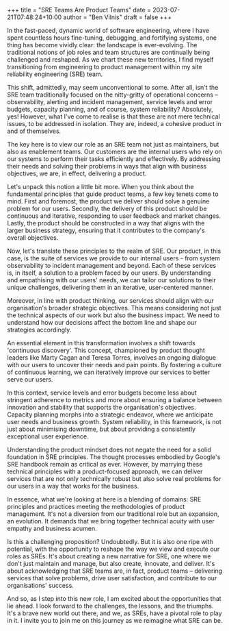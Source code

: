 +++
title = "SRE Teams Are Product Teams"
date = 2023-07-21T07:48:24+10:00
author = "Ben Vilnis"
draft = false
+++

In the fast-paced, dynamic world of software engineering, where I have spent countless hours fine-tuning, debugging, and fortifying systems, one thing has become vividly clear: the landscape is ever-evolving. The traditional notions of job roles and team structures are continually being challenged and reshaped. As we chart these new territories, I find myself transitioning from engineering to product management within my site reliability engineering (SRE) team.

This shift, admittedly, may seem unconventional to some. After all, isn't the SRE team traditionally focused on the nitty-gritty of operational concerns – observability, alerting and incident management, service levels and error budgets, capacity planning, and of course, system reliability? Absolutely, yes! However, what I've come to realise is that these are not mere technical issues, to be addressed in isolation. They are, indeed, a cohesive product in and of themselves.

The key here is to view our role as an SRE team not just as maintainers, but also as enablement teams. Our customers are the internal users who rely on our systems to perform their tasks efficiently and effectively. By addressing their needs and solving their problems in ways that align with business objectives, we are, in effect, delivering a product.

Let's unpack this notion a little bit more. When you think about the fundamental principles that guide product teams, a few key tenets come to mind. First and foremost, the product we deliver should solve a genuine problem for our users. Secondly, the delivery of this product should be continuous and iterative, responding to user feedback and market changes. Lastly, the product should be constructed in a way that aligns with the larger business strategy, ensuring that it contributes to the company's overall objectives.

Now, let's translate these principles to the realm of SRE. Our product, in this case, is the suite of services we provide to our internal users - from system observability to incident management and beyond. Each of these services is, in itself, a solution to a problem faced by our users. By understanding and empathising with our users' needs, we can tailor our solutions to their unique challenges, delivering them in an iterative, user-centered manner.

Moreover, in line with product thinking, our services should align with our organisation's broader strategic objectives. This means considering not just the technical aspects of our work but also the business impact. We need to understand how our decisions affect the bottom line and shape our strategies accordingly.

An essential element in this transformation involves a shift towards 'continuous discovery'. This concept, championed by product thought leaders like Marty Cagan and Teresa Torres, involves an ongoing dialogue with our users to uncover their needs and pain points. By fostering a culture of continuous learning, we can iteratively improve our services to better serve our users.

In this context, service levels and error budgets become less about stringent adherence to metrics and more about ensuring a balance between innovation and stability that supports the organisation's objectives. Capacity planning morphs into a strategic endeavor, where we anticipate user needs and business growth. System reliability, in this framework, is not just about minimising downtime, but about providing a consistently exceptional user experience.

Understanding the product mindset does not negate the need for a solid foundation in SRE principles. The thought processes embodied by Google's SRE handbook remain as critical as ever. However, by marrying these technical principles with a product-focused approach, we can deliver services that are not only technically robust but also solve real problems for our users in a way that works for the business.

In essence, what we're looking at here is a blending of domains: SRE principles and practices meeting the methodologies of product management. It's not a diversion from our traditional role but an expansion, an evolution. It demands that we bring together technical acuity with user empathy and business acumen.

Is this a challenging proposition? Undoubtedly. But it is also one ripe with potential, with the opportunity to reshape the way we view and execute our roles as SREs. It's about creating a new narrative for SRE, one where we don't just maintain and manage, but also create, innovate, and deliver. It's about acknowledging that SRE teams are, in fact, product teams – delivering services that solve problems, drive user satisfaction, and contribute to our organisations' success.

And so, as I step into this new role, I am excited about the opportunities that lie ahead. I look forward to the challenges, the lessons, and the triumphs. It's a brave new world out there, and we, as SREs, have a pivotal role to play in it. I invite you to join me on this journey as we reimagine what SRE can be.
